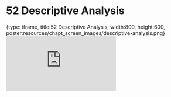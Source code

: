 # 52 Descriptive Analysis
 
{type: iframe, title:52 Descriptive Analysis, width:800, height:600, poster:resources/chapt_screen_images/descriptive-analysis.png}
![](https://datatrail-jhu.github.io/DataTrail/no_toc/descriptive-analysis.html)
 

 
